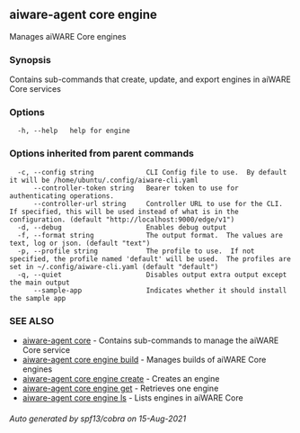 ## aiware-agent core engine

Manages aiWARE Core engines

### Synopsis

Contains sub-commands that create, update, and export engines in aiWARE Core services

### Options

```
  -h, --help   help for engine
```

### Options inherited from parent commands

```
  -c, --config string             CLI Config file to use.  By default it will be /home/ubuntu/.config/aiware-cli.yaml
      --controller-token string   Bearer token to use for authenticating operations.
      --controller-url string     Controller URL to use for the CLI.  If specified, this will be used instead of what is in the configuration. (default "http://localhost:9000/edge/v1")
  -d, --debug                     Enables debug output
  -f, --format string             The output format.  The values are text, log or json. (default "text")
  -p, --profile string            The profile to use.  If not specified, the profile named 'default' will be used.  The profiles are set in ~/.config/aiware-cli.yaml (default "default")
  -q, --quiet                     Disables output extra output except the main output
      --sample-app                Indicates whether it should install the sample app
```

### SEE ALSO

* [aiware-agent core](/cli/aiware-agent_core.md)	 - Contains sub-commands to manage the aiWARE Core service
* [aiware-agent core engine build](/cli/aiware-agent_core_engine_build.md)	 - Manages builds of aiWARE Core engines
* [aiware-agent core engine create](/cli/aiware-agent_core_engine_create.md)	 - Creates an engine
* [aiware-agent core engine get](/cli/aiware-agent_core_engine_get.md)	 - Retrieves one engine
* [aiware-agent core engine ls](/cli/aiware-agent_core_engine_ls.md)	 - Lists engines in aiWARE Core

###### Auto generated by spf13/cobra on 15-Aug-2021
